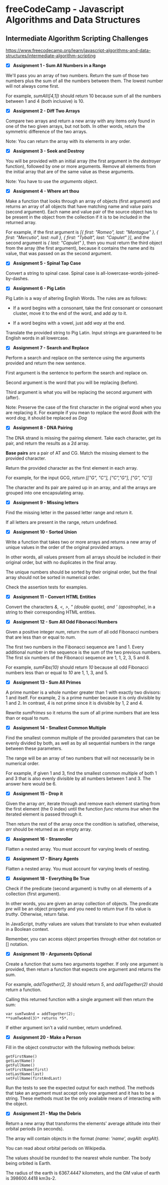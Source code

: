 # freeCodeCamp - Javascript Algorithms and Data Structures

## Intermediate Algorithm Scripting Challenges

https://www.freecodecamp.org/learn/javascript-algorithms-and-data-structures/intermediate-algorithm-scripting


- [x] **Assignment 1 - Sum All Numbers in a Range**

We'll pass you an array of two numbers. Return the sum of those two numbers plus the sum of all the numbers between them. The lowest number will not always come first.

For example, *sumAll([4,1])* should return 10 because sum of all the numbers between 1 and 4 (both inclusive) is 10.

- [x] **Assignment 2 - Diff Two Arrays**

Compare two arrays and return a new array with any items only found in one of the two given arrays, but not both. In other words, return the symmetric difference of the two arrays.

Note: You can return the array with its elements in any order.

- [x] **Assignment 3 - Seek and Destroy**

You will be provided with an initial array (the first argument in the *destroyer* function), followed by one or more arguments. Remove all elements from the initial array that are of the same value as these arguments.

Note: You have to use the *arguments* object.

- [x] **Assignment 4 - Where art thou**

Make a function that looks through an array of objects (first argument) and returns an array of all objects that have matching name and value pairs (second argument). Each name and value pair of the source object has to be present in the object from the collection if it is to be included in the returned array.

For example, if the first argument is *[{ first: "Romeo", last: "Montague" }, { first: "Mercutio", last: null }, { first: "Tybalt", last: "Capulet" }]*, and the second argument is *{ last: "Capulet" }*, then you must return the third object from the array (the first argument), because it contains the name and its value, that was passed on as the second argument.

- [x] **Assignment 5 - Spinal Tap Case**

Convert a string to spinal case. Spinal case is all-lowercase-words-joined-by-dashes.

- [x] **Assignment 6 - Pig Latin**

Pig Latin is a way of altering English Words. The rules are as follows:

- If a word begins with a consonant, take the first consonant or consonant cluster, move it to the end of the word, and add *ay* to it.

- If a word begins with a vowel, just add *way* at the end.

Translate the provided string to Pig Latin. Input strings are guaranteed to be English words in all lowercase.

- [x] **Assignment 7 - Search and Replace**

Perform a search and replace on the sentence using the arguments provided and return the new sentence.

First argument is the sentence to perform the search and replace on.

Second argument is the word that you will be replacing (before).

Third argument is what you will be replacing the second argument with (after).

Note: Preserve the case of the first character in the original word when you are replacing it. For example if you mean to replace the word *Book* with the word *dog*, it should be replaced as *Dog*

- [x] **Assignment 8 - DNA Pairing**

The DNA strand is missing the pairing element. Take each character, get its pair, and return the results as a 2d array.

**Base pairs** are a pair of AT and CG. Match the missing element to the provided character.

Return the provided character as the first element in each array.

For example, for the input GCG, *return* *[["G", "C"], ["C","G"], ["G", "C"]]*

The character and its pair are paired up in an array, and all the arrays are grouped into one encapsulating array.

- [x] **Assignment 9 - Missing letters**

Find the missing letter in the passed letter range and return it.

If all letters are present in the range, return undefined.

- [x] **Assignment 10 - Sorted Union**

Write a function that takes two or more arrays and returns a new array of unique values in the order of the original provided arrays.

In other words, all values present from all arrays should be included in their original order, but with no duplicates in the final array.

The unique numbers should be sorted by their original order, but the final array should not be sorted in numerical order.

Check the assertion tests for examples.

- [x] **Assignment 11 - Convert HTML Entities**

Convert the characters *\&, <, >, " (double quote), and ' (apostrophe)*, in a string to their corresponding HTML entities.

- [x] **Assignment 12 - Sum All Odd Fibonacci Numbers**

Given a positive integer *num*, return the sum of all odd Fibonacci numbers that are less than or equal to *num*.

The first two numbers in the Fibonacci sequence are 1 and 1. Every additional number in the sequence is the sum of the two previous numbers. The first six numbers of the Fibonacci sequence are 1, 1, 2, 3, 5 and 8.

For example, *sumFibs(10)* should return *10* because all odd Fibonacci numbers less than or equal to *10* are 1, 1, 3, and 5.

- [x] **Assignment 13 - Sum All Primes**

A prime number is a whole number greater than 1 with exactly two divisors: 1 and itself. For example, 2 is a prime number because it is only divisible by 1 and 2. In contrast, 4 is not prime since it is divisible by 1, 2 and 4.

Rewrite *sumPrimes* so it returns the sum of all prime numbers that are less than or equal to num.

- [x] **Assignment 14 - Smallest Common Multiple**

Find the smallest common multiple of the provided parameters that can be evenly divided by both, as well as by all sequential numbers in the range between these parameters.

The range will be an array of two numbers that will not necessarily be in numerical order.

For example, if given 1 and 3, find the smallest common multiple of both 1 and 3 that is also evenly divisible by all numbers between 1 and 3. The answer here would be 6.

- [x] **Assignment 15 - Drop it**

Given the array *arr*, iterate through and remove each element starting from the first element (the 0 index) until the function *func* returns *true* when the iterated element is passed through it.

Then return the rest of the array once the condition is satisfied, otherwise, *arr* should be returned as an empty array.

- [x] **Assignment 16 - Stramroller**

Flatten a nested array. You must account for varying levels of nesting.

- [x] **Assignment 17 - Binary Agents**

Flatten a nested array. You must account for varying levels of nesting.

- [x] **Assignment 18 - Everything Be True**

Check if the predicate (second argument) is truthy on all elements of a collection (first argument).

In other words, you are given an array collection of objects. The predicate *pre* will be an object property and you need to return *true* if its value is *truthy*. Otherwise, return false.

In JavaScript, *truthy* values are values that translate to *true* when evaluated in a Boolean context.

Remember, you can access object properties through either dot notation or [] notation.

- [x] **Assignment 19 - Arguments Optional**

Create a function that sums two arguments together. If only one argument is provided, then return a function that expects one argument and returns the sum.

For example, *addTogether(2, 3)* should return *5*, and *addTogether(2)* should return a function.

Calling this returned function with a single argument will then return the sum:

```
var sumTwoAnd = addTogether(2);
**sumTwoAnd(3)* returns *5*.
```

If either argument isn't a valid number, return undefined.

- [x] **Assignment 20 - Make a Person**

Fill in the object constructor with the following methods below:

```
getFirstName()
getLastName()
getFullName()
setFirstName(first)
setLastName(last)
setFullName(firstAndLast)
```

Run the tests to see the expected output for each method. The methods that take an argument must accept only one argument and it has to be a string. These methods must be the only available means of interacting with the object.

- [x] **Assignment 21 - Map the Debris**

Return a new array that transforms the elements' average altitude into their orbital periods (in seconds).

The array will contain objects in the format *{name: 'name', avgAlt: avgAlt}.*

You can read about orbital periods on Wikipedia.

The values should be rounded to the nearest whole number. The body being orbited is Earth.

The radius of the earth is 6367.4447 kilometers, and the GM value of earth is 398600.4418 km3s-2.



